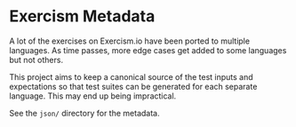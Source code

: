 # Exercism Metadata

A lot of the exercises on Exercism.io have been ported to multiple languages.
As time passes, more edge cases get added to some languages but not others.

This project aims to keep a canonical source of the test inputs and expectations so that
test suites can be generated for each separate language. This may end up being impractical.

See the `json/` directory for the metadata.

